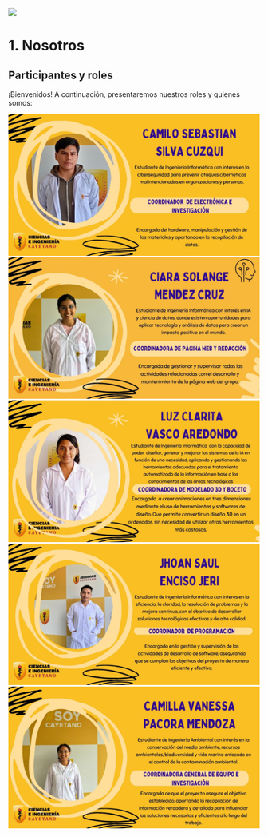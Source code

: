 ![](https://github.com/Kato7w7/Fundamento-Grupo_5/blob/main/FdD/Imagenes/Presentación.jpg)

<h1>1. Nosotros</h1>
<h2>Participantes y roles</h2>
<p>¡Bienvenidos! A continuación, presentaremos nuestros roles y quienes somos:</p>

![](https://github.com/Kato7w7/Fundamento-Grupo_5/blob/main/FdD/Imagenes/Camilo.jpg)
![](https://github.com/Kato7w7/Fundamento-Grupo_5/blob/main/FdD/Imagenes/Ciara.jpg)
![](https://github.com/Kato7w7/Fundamento-Grupo_5/blob/main/FdD/Imagenes/luz.jpg)
![](https://github.com/Kato7w7/Fundamento-Grupo_5/blob/main/FdD/Imagenes/Jhoan.jpg)
![](https://github.com/Kato7w7/Fundamento-Grupo_5/blob/main/FdD/Imagenes/camila.jpg)
